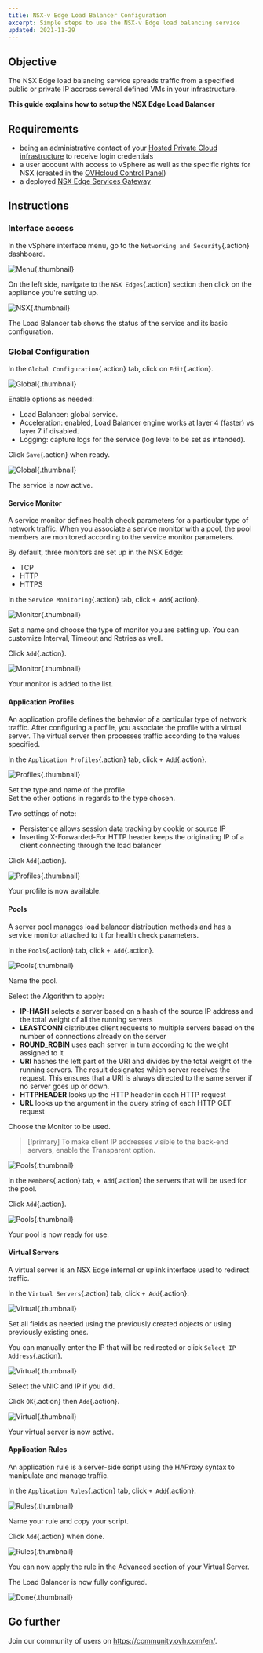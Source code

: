 ```yaml
---
title: NSX-v Edge Load Balancer Configuration
excerpt: Simple steps to use the NSX-v Edge load balancing service
updated: 2021-11-29
---
```


## Objective

The NSX Edge load balancing service spreads traffic from a specified public or private IP accross several defined VMs in your infrastructure.

**This guide explains how to setup the NSX Edge Load Balancer**

## Requirements

- being an administrative contact of your [Hosted Private Cloud infrastructure](https://www.ovhcloud.com/en-sg/enterprise/products/hosted-private-cloud/) to receive login credentials
- a user account with access to vSphere as well as the specific rights for NSX (created in the [OVHcloud Control Panel](https://ca.ovh.com/auth/?action=gotomanager&from=https://www.ovh.com/sg/&ovhSubsidiary=sg))
- a deployed [NSX Edge Services Gateway](nsx_deploying_edge_gateway1.)

## Instructions

### Interface access

In the vSphere interface menu, go to the `Networking and Security`{.action} dashboard.

![Menu](nsx_configurer_le_load_balancer_edge_gateway_images_en01dash.png){.thumbnail}

On the left side, navigate to the `NSX Edges`{.action} section then click on the appliance you're setting up.

![NSX](nsx_configurer_le_load_balancer_edge_gateway_images_en02nsx.png){.thumbnail}

The Load Balancer tab shows the status of the service and its basic configuration.

### Global Configuration

In the `Global Configuration`{.action} tab, click on `Edit`{.action}.

![Global](en03edit.png){.thumbnail}

Enable options as needed:

- Load Balancer: global service.
- Acceleration: enabled, Load Balancer engine works at layer 4 (faster) vs layer 7 if disabled. 
- Logging: capture logs for the service (log level to be set as intended).

Click `Save`{.action} when ready.

![Global](en04conf.png){.thumbnail}

The service is now active.

#### Service Monitor

A service monitor defines health check parameters for a particular type of network traffic. When you associate a service monitor with a pool, the pool members are monitored according to the service monitor parameters.

By default, three monitors are set up in the NSX Edge:

- TCP
- HTTP
- HTTPS

In the `Service Monitoring`{.action} tab, click `+ Add`{.action}.     

![Monitor](en07service.png){.thumbnail}

Set a name and choose the type of monitor you are setting up. You can customize Interval, Timeout and Retries as well.

Click `Add`{.action}.

![Monitor](en08monitor.png){.thumbnail}

Your monitor is added to the list.

#### Application Profiles

An application profile defines the behavior of a particular type of network traffic. After configuring a profile, you associate the profile with a virtual server. The virtual server then processes traffic according to the values specified.

In the `Application Profiles`{.action} tab, click `+ Add`{.action}.     

![Profiles](en06app.png){.thumbnail}

Set the type and name of the profile.     
Set the other options in regards to the type chosen.     

Two settings of note:

- Persistence allows session data tracking by cookie or source IP
- Inserting X-Forwarded-For HTTP header keeps the originating IP of a client connecting through the load balancer

Click `Add`{.action}.

![Profiles](en06profile.png){.thumbnail}

Your profile is now available.

#### Pools

A server pool manages load balancer distribution methods and has a service monitor attached to it for health check parameters.

In the `Pools`{.action} tab, click `+ Add`{.action}.     

![Pools](en09pool.png){.thumbnail}

Name the pool.

Select the Algorithm to apply:

- **IP-HASH** selects a server based on a hash of the source IP address and the total weight of all the running servers
- **LEASTCONN** distributes client requests to multiple servers based on the number of connections already on the server
- **ROUND_ROBIN** uses each server in turn according to the weight assigned to it
- **URI** hashes the left part of the URI and divides by the total weight of the running servers. The result designates which server receives the request. This ensures that a URI is always directed to the same server if no server goes up or down.
- **HTTPHEADER** looks up the HTTP header in each HTTP request
- **URL** looks up the argument in the query string of each HTTP GET request 

Choose the Monitor to be used.

> [!primary]
> To make client IP addresses visible to the back-end servers, enable the Transparent option.    

![Pools](en10genpool.png){.thumbnail}

In the `Members`{.action} tab, `+ Add`{.action} the servers that will be used for the pool.

Click `Add`{.action}.

![Pools](en11members.png){.thumbnail}

Your pool is now ready for use.

#### Virtual Servers

A virtual server is an NSX Edge internal or uplink interface used to redirect traffic.

In the `Virtual Servers`{.action} tab, click `+ Add`{.action}.     

![Virtual](en11virtual.png){.thumbnail}

Set all fields as needed using the previously created objects or using previously existing ones.     

You can manually enter the IP that will be redirected or click `Select IP Address`{.action}.

![Virtual](en12serv.png){.thumbnail}

Select the vNIC and IP if you did.

Click `OK`{.action} then `Add`{.action}.

![Virtual](en13IP.png){.thumbnail}

Your virtual server is now active.

#### Application Rules

An application rule is a server-side script using the HAProxy syntax to manipulate and manage traffic.

In the `Application Rules`{.action} tab, click `+ Add`{.action}.     

![Rules](en14app.png){.thumbnail}

Name your rule and copy your script.

Click `Add`{.action} when done.

![Rules](en15rule.png){.thumbnail}

You can now apply the rule in the Advanced section of your Virtual Server.

The Load Balancer is now fully configured.

![Done](en05enabled.png){.thumbnail}

## Go further

Join our community of users on <https://community.ovh.com/en/>.
